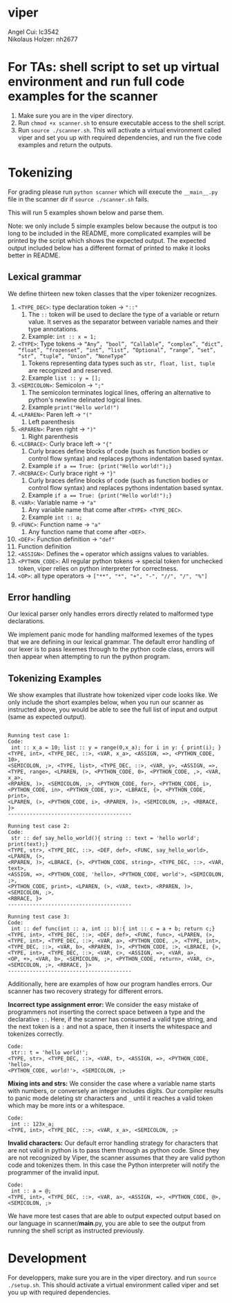 # viper
Angel Cui: lc3542\
Nikolaus Holzer: nh2677

# For TAs: shell script to set up virtual environment and run full code examples for the scanner
1) Make sure you are in the viper directory.
2) Run ```chmod +x scanner.sh``` to ensure executable access to the shell script.
3) Run ```source ./scanner.sh```. This will activate a virtual environment called viper and set you up with required dependencies, and run the five code examples and return the outputs.

# Tokenizing
For grading please run `python scanner` which will execute the `__main__.py` file in the scanner dir if ```source ./scanner.sh``` fails. 

This will run 5 examples shown below and parse them. 

Note: we only include 5 simple examples below because the output is too long to be included in the README, more complicated examples will be printed by the script which shows the expected output. The expected output included below has a different format of printed to make it looks better in README.

## Lexical grammar
We define thirteen new token classes that the viper tokenizer recognizes.
1) ```<TYPE_DEC>```: type declaration token → ``"::"``
   1) The ```::``` token will be used to declare the type of a variable or return value. It serves as the separator between variable names and their type annotations.
   2) Example: ```int :: x = 1;```
2) ```<TYPE>```: Type tokens → ```“Any”, “bool”, “Callable”, “complex”, “dict”, “float”, “frozenset”, “int”, “list”, “Optional”, “range”, “set”, “str”, “tuple”, “Union”, “NoneType”```
   1) Tokens representing data types such as ```str, float, list, tuple``` are recognized and reserved. 
   2) Example ```list :: y = [];```
3) `<SEMICOLON>`: Semicolon → `";"`
   1) The semicolon terminates logical lines, offering an alternative to python's newline delinated logical lines.
   2) Example `print("Hello world!")`
4) `<LPAREN>`: Paren left → `"("`
   1) Left parenthesis
5) `<RPAREN>`: Paren right → `")"`
   1) Right parenthesis
6) `<LCBRACE>`: Curly brace left → `"{"`
   1) Curly braces define blocks of code (such as function bodies or control flow syntax) and replaces pythons indentation based syntax.
   2) Example ```if a == True: {print("Hello world!");}```
7) `<RCBRACE>`: Curly brace right → `"}"`
   1) Curly braces define blocks of code (such as function bodies or control flow syntax) and replaces pythons indentation based syntax.
   2) Example ```if a == True: {print("Hello world!");}```
8) `<VAR>`: Variable name → `"a"`
   1) Any variable name that come after `<TYPE> <TYPE_DEC>`.
   2) Example ```int :: a;```
9) `<FUNC>`: Function name → `"a"`
   1) Any function name that come after `<DEF>`.
10) `<DEF>`: Function definition → `"def"`
   1) Function definition
11) `<ASSIGN>`: Defines the `=` operator which assigns values to variables.
12) `<PYTHON_CODE>`: All regular python tokens → special token for unchecked token, viper relies on python interpreter for correctness.
13) `<OP>`: all type operators → `["**", "*", "+", "-", "//", "/", "%"]`

## Error handling
Our lexical parser only handles errors directly related to malformed type declarations. 

We implement panic mode for handling malformed lexemes of the types that we are defining in our lexical grammar. The default error handling of our lexer is to pass lexemes through to the python code class, errors will then appear when attempting to run the python program.

## Tokenizing Examples

We show examples that illustrate how tokenized viper code looks like.
We only include the short examples below, when you run our scanner as instructed above, you would be able to see the full list of input and output (same as expected output).

```Code:

Running test case 1:
Code:
 int :: x_a = 10; list :: y = range(0,x_a); for i in y: { print(i); }
<TYPE, int>, <TYPE_DEC, ::>, <VAR, x_a>, <ASSIGN, =>, <PYTHON_CODE, 10>,
<SEMICOLON, ;>, <TYPE, list>, <TYPE_DEC, ::>, <VAR, y>, <ASSIGN, =>, 
<TYPE, range>, <LPAREN, (>, <PYTHON_CODE, 0>, <PYTHON_CODE, ,>, <VAR, x_a>,
<RPAREN, )>, <SEMICOLON, ;>, <PYTHON_CODE, for>, <PYTHON_CODE, i>, 
<PYTHON_CODE, in>, <PYTHON_CODE, y:>, <LBRACE, {>, <PYTHON_CODE, print>, 
<LPAREN, (>, <PYTHON_CODE, i>, <RPAREN, )>, <SEMICOLON, ;>, <RBRACE, }>
----------------------------------------

Running test case 2:
Code:
 str :: def say_hello_world(){ string :: text = 'hello world'; print(text);}
<TYPE, str>, <TYPE_DEC, ::>, <DEF, def>, <FUNC, say_hello_world>, <LPAREN, (>,
<RPAREN, )>, <LBRACE, {>, <PYTHON_CODE, string>, <TYPE_DEC, ::>, <VAR, text>,
<ASSIGN, =>, <PYTHON_CODE, 'hello>, <PYTHON_CODE, world'>, <SEMICOLON, ;>,
<PYTHON_CODE, print>, <LPAREN, (>, <VAR, text>, <RPAREN, )>, <SEMICOLON, ;>,
<RBRACE, }>
----------------------------------------

Running test case 3:
Code:
 int :: def func(int :: a, int :: b):{ int :: c = a + b; return c;}
<TYPE, int>, <TYPE_DEC, ::>, <DEF, def>, <FUNC, func>, <LPAREN, (>,
<TYPE, int>, <TYPE_DEC, ::>, <VAR, a>, <PYTHON_CODE, ,>, <TYPE, int>,
<TYPE_DEC, ::>, <VAR, b>, <RPAREN, )>, <PYTHON_CODE, :>, <LBRACE, {>,
<TYPE, int>, <TYPE_DEC, ::>, <VAR, c>, <ASSIGN, =>, <VAR, a>,
<OP, +>, <VAR, b>, <SEMICOLON, ;>, <PYTHON_CODE, return>, <VAR, c>,
<SEMICOLON, ;>, <RBRACE, }>
----------------------------------------
```

Additionally, here are examples of how our program handles errors. Our scanner has two recovery strategy for different errors. 


**Incorrect type assignment error:** We consider the easy mistake of programmers not inserting the correct space between a type and the declarative `::`. Here, if the scanner has consumed a valid type string, and the next token is a `:` and not a space, then it inserts the whitespace and tokenizes correctly. 
```
Code:
 str:: t = 'hello world!';
<TYPE, str>, <TYPE_DEC, ::>, <VAR, t>, <ASSIGN, =>, <PYTHON_CODE, 'hello>, 
<PYTHON_CODE, world!'>, <SEMICOLON, ;>
```

**Mixing ints and strs:** We consider the case where a variable name starts with numbers, or conversely an integer includes digits. Our compiler results to panic mode deleting str characters and `_` until it reaches a valid token which may be more ints or a whitespace.

```
Code:
 int :: 123x_a;
<TYPE, int>, <TYPE_DEC, ::>, <VAR, x_a>, <SEMICOLON, ;>
```

**Invalid characters:** Our default error handling strategy for characters that are not valid in python is to pass them through as python code. Since they are not recognized by Viper, the scanner assumes that they are valid python code and tokenizes them. In this case the Python interpreter will notify the programmer of the invalid input. 

```
Code:
 int :: a = @;
<TYPE, int>, <TYPE_DEC, ::>, <VAR, a>, <ASSIGN, =>, <PYTHON_CODE, @>, <SEMICOLON, ;>
```

We have more test cases that are able to output expected output based on our language in scanner/__main__.py, you are able to see the output from running the shell script as instructed previously.

# Development
For developpers, make sure you are in the viper directory. and run ```source ./setup.sh```. 
This should activate a virtual environment called viper and set you up with required dependencies.